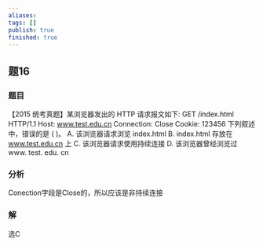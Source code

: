 ```yaml
---
aliases: 
tags: []
publish: true
finished: true
---
```

## 题16
### 题目
【2015 统考真题】某浏览器发出的 HTTP 请求报文如下:
GET /index.html HTTP/1.1
Host: www.test.edu.cn
Connection: Close
Cookie: 123456
下列叙述中，错误的是 ( )。
A. 该浏览器请求浏览 index.html
B. index.html 存放在 www.test.edu.cn 上
C. 该浏览器请求使用持续连接
D. 该浏览器曾经浏览过 www. test. edu. cn
### 分析
Conection字段是Close的，所以应该是非持续连接
### 解
选C
